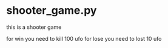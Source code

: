 # shooter_game.py
this is a shooter game

for win you need to kill 100 ufo
for lose you need to lost 10 ufo
